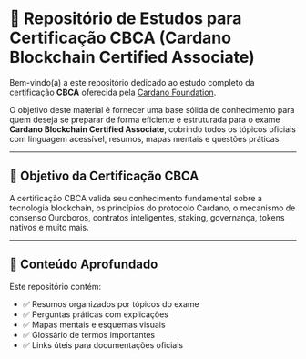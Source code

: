 # 📘 Repositório de Estudos para Certificação CBCA (Cardano Blockchain Certified Associate)

Bem-vindo(a) a este repositório dedicado ao estudo completo da certificação **CBCA** oferecida pela [Cardano Foundation](https://cardanofoundation.org).

O objetivo deste material é fornecer uma base sólida de conhecimento para quem deseja se preparar de forma eficiente e estruturada para o exame **Cardano Blockchain Certified Associate**, cobrindo todos os tópicos oficiais com linguagem acessível, resumos, mapas mentais e questões práticas.

---

## 🎯 Objetivo da Certificação CBCA

A certificação CBCA valida seu conhecimento fundamental sobre a tecnologia blockchain, os princípios do protocolo Cardano, o mecanismo de consenso Ouroboros, contratos inteligentes, staking, governança, tokens nativos e muito mais.

---

## 🧠 Conteúdo Aprofundado

Este repositório contém:

- ✅ Resumos organizados por tópicos do exame
- ✅ Perguntas práticas com explicações
- ✅ Mapas mentais e esquemas visuais
- ✅ Glossário de termos importantes
- ✅ Links úteis para documentações oficiais


